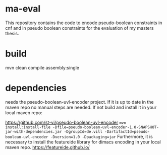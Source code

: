 # ma-eval
This repository contains the code to encode pseudo-boolean constraints in cnf and in pseudo boolean constraints for the evaluation of my masters thesis.

# build
mvn clean compile assembly:single

# dependencies
needs the pseudo-boolean-uvl-encoder project. If it is up to date in the maven repo no manual steps are needed. If not build and install it in your local maven repo:

https://github.com/st-vi/pseudo-boolean-uvl-encoder
`mvn install:install-file -Dfile=pseudo-boolean-uvl-encoder-1.0-SNAPSHOT-jar-with-dependencies.jar -DgroupId=de.vill -DartifactId=pseudo-boolean-uvl-encoder -Dversion=1.0 -Dpackaging=jar`
Furthermore, it is necessary to install the featureide library for dimacs encoding in your local maven repo.
https://featureide.github.io/
